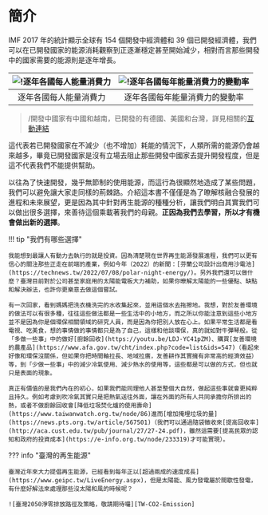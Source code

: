 # 簡介

IMF 2017 年的統計顯示全球有 154 個開發中經濟體和 39 個已開發經濟體，我們可以在已開發國家的能源消耗觀察到正逐漸穩定甚至開始減少，相對而言那些開發中的國家需要的能源則是逐年增長。

| ![!逐年各國每人能量消費力][intro-EnergyConsumption-per] | ![!逐年各國每年能量消費力的變動率][intro-EnergyConsumption-rate] |
| :-: | :-: |
| 逐年各國每人能量消費力 | 逐年各國每年能量消費力的變動率 |

> /開發中國家有中國和越南，已開發的有德國、美國和台灣，詳見相關的[互動連結](https://ourworldindata.org/energy-production-consumption)

這代表若已開發國家在不減少（也不增加）耗能的情況下，人類所需的能源仍會越來越多，畢竟已開發國家是沒有立場去阻止那些開發中國家去提升開發程度，但是這不代表我們不能提供幫助。

以往為了快速開發，幾乎無節制的使用能源，而這行為很顯然地造成了某些問題，我們可以避免讓大家走同樣的荊棘路。介紹這本書不僅僅是為了暸解核融合發展的進程和未來展望，更是因為其中針對再生能源的種種分析，讓我們明白其實我們可以做出很多選擇，來善待這個乘載著我們的母親。**正因為我們去學習，所以才有機會做出新的選擇**。

!!! tip "我們有哪些選擇"

    我能想到最讓人有動力去執行的就是投資。因為清楚現在世界再生能源發展進程，我們可以更有信心的關注那些正走在前端的產業，例如今年（2022）的新聞：[芬蘭公司設計出商用沙電池](https://technews.tw/2022/07/08/polar-night-energy/)。另外我們還可以做什麼？臺灣目前對於公司甚至家庭用的太陽能電板大力補助，如果你暸解太陽能的一些優點、缺點和解決辦法，也許你更樂意去做這個嘗試。

    有一次回家，看到媽媽把洗衣機洗完的水收集起來，並用這個水去拖擦地。我想，對於友善環境的做法可以有很多種，往往這些做法都是一些生活中的小地方，而之所以你能注意到這些小地方並不是因為你是個環保相關領域的研究人員，而是因為你把別人放在心上。如果平常生活都是看電視、吃美食，想的事情做的事情都只是為了自己，這樣和他談環保，真的就如對牛彈琴般。從「多做一些事」中的做好[廚餘回收](https://youtu.be/LDJ-YC41pZM)、購買[友善環境的農產品](https://www.afa.gov.tw/cht/index.php?code=list&ids=547)（看起來好像和環保沒關係，但如果你把時間軸拉長、地域拉廣，友善耕作其實擁有非常高的經濟效益）等，到「少做一些事」中的減少冷氣使用、減少熱水的使用等，這些都是可以做的方式，但也就只是表面的現象。
    
    真正有價值的是我們內在的初心，如果我們能同理他人甚至整個大自然，做起這些事就會更純粹且持久。例如考慮到吹冷氣其實只是把熱氣送往外面，讓在外面的所有人共同承擔你所排出的熱，或者不做廚餘回收會[降低垃圾焚化爐的使用壽命](https://www.taiwanwatch.org.tw/node/86)進而[增加掩埋垃圾的量](https://news.pts.org.tw/article/567501)（我們可以通過隨袋徵收來[提高回收率](http://aca.cust.edu.tw/pub/journal/27/27-24.pdf)，雖然這需要[提高民眾的認知和政府的投資成本](https://e-info.org.tw/node/233319)才可能實現）。

??? info "臺灣的再生能源"

    臺灣近年來大力提倡再生能源，已經看到每年正以[超過兩成的速度成長](https://www.geipc.tw/LiveEnergy.aspx)，但是太陽能、風力發電屬於間歇性發電，有什麼好解法來處理那些沒太陽和風的時候呢？

    ![臺灣2050淨零排放路徑及策略，敬請期待囉][TW-CO2-Emission]

[intro-EnergyConsumption-rate]: https://i.imgur.com/lv3ReeR.png
[intro-EnergyConsumption-per]: https://i.imgur.com/J8qOjqg.png
[TW-CO2-Emission]: https://i.imgur.com/BlBDrg9.png
